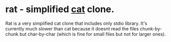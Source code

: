 # rat - simplified [cat](https://en.wikipedia.org/wiki/Cat_(Unix)) clone.
Rat is a very simplified cat clone that includes only stdio library. It's currently much slower than cat because it doesnt read the files chunk-by-chunk but char-by-char (which is fine for small files but not for larger ones).
